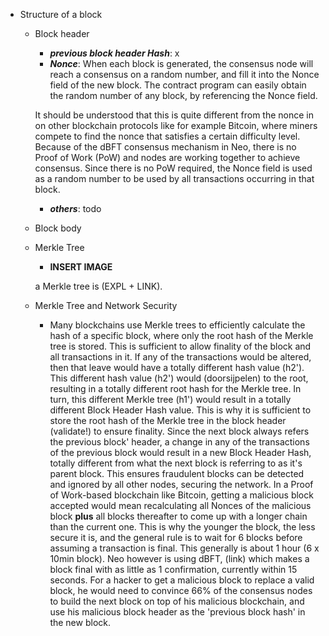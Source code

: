 - Structure of a block
	- Block header
		- ***previous block header Hash***: x
		- ***Nonce***: When each block is generated, the consensus node will reach a consensus on a random number, and fill it into the Nonce field of the new block. The contract program can easily obtain the random number of any block, by referencing the Nonce field.

		It should be understood that this is quite different from the nonce in on other blockchain protocols like for example Bitcoin, where miners compete to find the nonce that satisfies a certain difficulty level.  Because of the dBFT consensus mechanism in Neo, there is no Proof of Work (PoW) and nodes are working together to achieve consensus. Since there is no PoW required, the Nonce field is used as a random number to be used by all transactions occurring in that block.
		- ***others***: todo

	- Block body
	- Merkle Tree
		- **INSERT IMAGE**

		 a Merkle tree is (EXPL + LINK).

	- Merkle Tree and Network Security
		- Many blockchains use Merkle trees to efficiently calculate the hash of a specific block, where only the root hash of the Merkle tree is stored. This is sufficient to allow finality of the block and all transactions in it. If any of the transactions would be altered, then that leave would have a totally different hash value (h2'). This different hash value (h2') would (doorsijpelen) to the root, resulting in a totally different root hash for the Merkle tree. In turn, this different Merkle tree (h1') would result in a totally different Block Header Hash value. This is why it is sufficient to store the root hash of the Merkle tree in the block header (validate!) to ensure finality. Since the next block always refers the previous block' header, a change in any of the transactions of the previous block would result in a new Block Header Hash, totally different from what the next block is referring to as it's parent block. This ensures fraudulent blocks can be detected and ignored by all other nodes, securing the network. In a Proof of Work-based blockchain like Bitcoin, getting a malicious block accepted would mean recalculating all Nonces of the malicious block **plus** all blocks thereafter to come up with a longer chain than the current one. This is why the younger the block, the less secure it is, and the general rule is to wait for 6 blocks before assuming a transaction is final. This generally is about 1 hour (6 x 10min block). Neo however is using dBFT, (link) which makes a block final with as little as 1 confirmation, currently within 15 seconds. For a hacker to get a malicious block to replace a valid block, he would need to convince 66% of the consensus nodes to build the next block on top of his malicious blockchain, and use his malicious block header as the 'previous block hash' in the new block.
